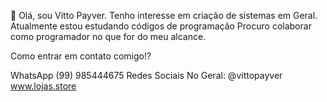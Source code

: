 👋 Olá, sou Vitto Payver. 
Tenho interesse em criação de sistemas em Geral. 
Atualmente estou estudando códigos de programação 
Procuro colaborar como programador no que for do 
meu alcance.


Como entrar em contato comigo!?

WhatsApp (99) 985444675 
Redes Sociais No Geral:  @vittopayver 
www.lojas.store
